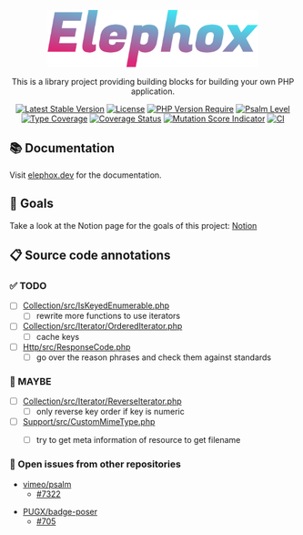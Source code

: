 <p align=center>
  <img src="https://raw.githubusercontent.com/elephox-dev/.github/main/profile/logo.svg" alt="Elephox Logo" height=100>
</p>

<p align=center>
  This is a library project providing building blocks for building your own PHP application.
</p>

<p align="center">
  <a href="https://packagist.org/packages/elephox/framework"><img src="https://poser.pugx.org/elephox/framework/v" alt="Latest Stable Version"></a>
  <a href="https://packagist.org/packages/elephox/framework"><img src="https://poser.pugx.org/elephox/framework/license" alt="License"></a>
  <a href="https://packagist.org/packages/elephox/framework"><img src="https://poser.pugx.org/elephox/framework/require/php" alt="PHP Version Require"></a>
  <a href="https://shepherd.dev/github/elephox-dev/framework"><img src="https://shepherd.dev/github/elephox-dev/framework/level.svg" alt="Psalm Level"></a>
  <a href="https://shepherd.dev/github/elephox-dev/framework"><img src="https://shepherd.dev/github/elephox-dev/framework/coverage.svg" alt="Type Coverage"></a>
  <a href="https://coveralls.io/github/elephox-dev/framework?branch=develop"><img src="https://coveralls.io/repos/github/elephox-dev/framework/badge.svg?branch=main" alt="Coverage Status"></a>
  <a href="https://dashboard.stryker-mutator.io/reports/github.com/elephox-dev/framework/develop"><img src="https://img.shields.io/endpoint?style=flat&url=https%3A%2F%2Fbadge-api.stryker-mutator.io%2Fgithub.com%2Felephox-dev%2Fframework%2Fdevelop" alt="Mutation Score Indicator"></a>
  <a href="https://github.com/elephox-dev/framework/actions/workflows/ci.yml"><img src="https://github.com/elephox-dev/framework/actions/workflows/ci.yml/badge.svg" alt="CI"></a>
</p>

## 📚 Documentation

Visit [elephox.dev](https://elephox.dev) for the documentation.

## 🎯 Goals

Take a look at the Notion page for the goals of this project: [Notion](https://ricardoboss.notion.site/Elephox-d1b59b70c55f41b385e72568bbd05bd2)

<!-- start annotations -->

## 📋 Source code annotations

### ✅ TODO

- [ ] [Collection/src/IsKeyedEnumerable.php](https://github.com/elephox-dev/framework/tree/main/modules/Collection/src/IsKeyedEnumerable.php)
  - [ ] rewrite more functions to use iterators
- [ ] [Collection/src/Iterator/OrderedIterator.php](https://github.com/elephox-dev/framework/tree/main/modules/Collection/src/Iterator/OrderedIterator.php)
  - [ ] cache keys
- [ ] [Http/src/ResponseCode.php](https://github.com/elephox-dev/framework/tree/main/modules/Http/src/ResponseCode.php)
  - [ ] go over the reason phrases and check them against standards

### 🤔 MAYBE

- [ ] [Collection/src/Iterator/ReverseIterator.php](https://github.com/elephox-dev/framework/tree/main/modules/Collection/src/Iterator/ReverseIterator.php)
  - [ ] only reverse key order if key is numeric
- [ ] [Support/src/CustomMimeType.php](https://github.com/elephox-dev/framework/tree/main/modules/Support/src/CustomMimeType.php)
  - [ ] try to get meta information of resource to get filename


### 🚧 Open issues from other repositories

- [vimeo/psalm](https://github.com/vimeo/psalm)
  - [#7322](https://github.com/vimeo/psalm/issues/7322)

<!-- end annotations -->

- [PUGX/badge-poser](https://github.com/PUGX/badge-poser)
  - [#705](https://github.com/PUGX/badge-poser/issues/705)
